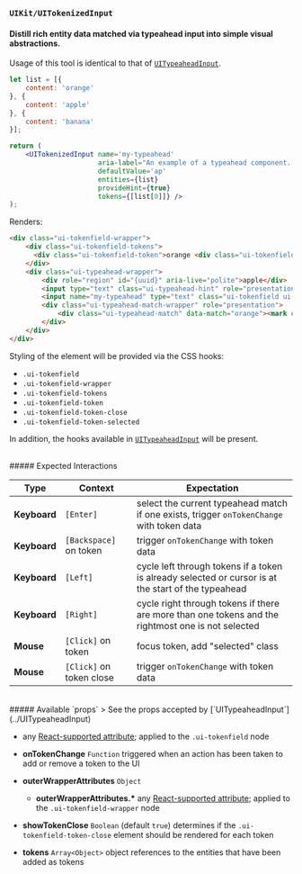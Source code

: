 ### `UIKit/UITokenizedInput`
#### Distill rich entity data matched via typeahead input into simple visual abstractions.

Usage of this tool is identical to that of [`UITypeaheadInput`](../UITypeaheadInput).

```jsx
let list = [{
    content: 'orange'
}, {
    content: 'apple'
}, {
    content: 'banana'
}];

return (
    <UITokenizedInput name='my-typeahead'
                      aria-label="An example of a typeahead component. Suggestions will be called out as matches are found. Press the right arrow to  accept a text suggestion or the up and down arrows to cycle through the list when available."
                      defaultValue='ap'
                      entities={list}
                      provideHint={true}
                      tokens={[list[0]]} />
);
```

Renders:

```html
<div class="ui-tokenfield-wrapper">
    <div class="ui-tokenfield-tokens">
      <div class="ui-tokenfield-token">orange <div class="ui-tokenfield-token-close"></div></div>
    </div>
    <div class="ui-typeahead-wrapper">
        <div role="region" id="{uuid}" aria-live="polite">apple</div>
        <input type="text" class="ui-typeahead-hint" role="presentation" tabindex='-1' disabled />
        <input name="my-typeahead" type="text" class="ui-tokenfield ui-typeahead" aria-label="An example of a typeahead component. Suggestions will be called out as matches are found. Press the right arrow to accept a text suggestion or the up and down arrows to cycle through the list when available." aria-controls="{uuid}" /> <!-- initializes to "or" -->
        <div class="ui-typeahead-match-wrapper" role="presentation">
            <div class="ui-typeahead-match" data-match="orange"><mark class="ui-typeahead-match-highlight">ap</mark>ple</div>
        </div>
    </div>
</div>
```

Styling of the element will be provided via the CSS hooks:

- `.ui-tokenfield`
- `.ui-tokenfield-wrapper`
- `.ui-tokenfield-tokens`
- `.ui-tokenfield-token`
- `.ui-tokenfield-token-close`
- `.ui-tokenfield-token-selected`

In addition, the hooks available in [`UITypeaheadInput`](../UITypeaheadInput) will be present.

<br />
##### Expected Interactions

Type | Context | Expectation
---- | ------- | -----------
**Keyboard** | `[Enter]` | select the current typeahead match if one exists, trigger `onTokenChange` with token data
**Keyboard** | `[Backspace]` on token | trigger `onTokenChange` with token data
**Keyboard** | `[Left]` | cycle left through tokens if a token is already selected or cursor is at the start of the typeahead
**Keyboard** | `[Right]` | cycle right through tokens if there are more than one tokens and the rightmost one is not selected
**Mouse** | `[Click]` on token | focus token, add "selected" class
**Mouse** | `[Click]` on token close | trigger `onTokenChange` with token data

<br />
##### Available `props`
> See the props accepted by [`UITypeaheadInput`](../UITypeaheadInput)

- any [React-supported attribute](https://facebook.github.io/react/docs/tags-and-attributes.html#html-attributes); applied to the `.ui-tokenfield` node

- **onTokenChange** `Function`
  triggered when an action has been taken to add or remove a token to the UI

- **outerWrapperAttributes** `Object`
    - **outerWrapperAttributes.\***
      any [React-supported attribute](https://facebook.github.io/react/docs/tags-and-attributes.html#html-attributes); applied to the `.ui-tokenfield-wrapper` node

- **showTokenClose** `Boolean`
  (default `true`) determines if the `.ui-tokenfield-token-close` element should be rendered for each token

- **tokens** `Array<Object>`
  object references to the entities that have been added as tokens
